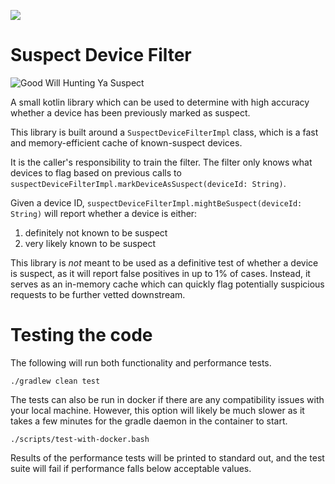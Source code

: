 ![](https://github.com/andrewedstrom/suspect-device-filter/workflows/unit-tests/badge.svg)

# Suspect Device Filter
![Good Will Hunting Ya Suspect](https://i.imgur.com/6wjpgGi.jpg "Good Will Hunting Ya Suspect")

A small kotlin library which can be used to determine with high accuracy whether a device has been previously marked as suspect. 

This library is built around a `SuspectDeviceFilterImpl` class, which is a fast and memory-efficient cache of known-suspect devices.

It is the caller's responsibility to train the filter. The filter only knows what devices to flag based on previous calls to `suspectDeviceFilterImpl.markDeviceAsSuspect(deviceId: String)`. 

Given a device ID, `suspectDeviceFilterImpl.mightBeSuspect(deviceId: String)` will report whether a device is either:
1) definitely not known to be suspect
2) very likely known to be suspect

This library is _not_ meant to be used as a definitive test of whether a device is suspect, as it will report false positives in up to 1% of cases. Instead, it serves as an in-memory cache which can quickly flag potentially suspicious requests to be further vetted downstream.

# Testing the code
The following will run both functionality and performance tests.
```
./gradlew clean test
```

The tests can also be run in docker if there are any compatibility issues with your local machine.
However, this option will likely be much slower as it takes a few minutes for the gradle daemon in the container to start.
```
./scripts/test-with-docker.bash
```

Results of the performance tests will be printed to standard out, and the test suite will fail if performance falls below acceptable values. 
